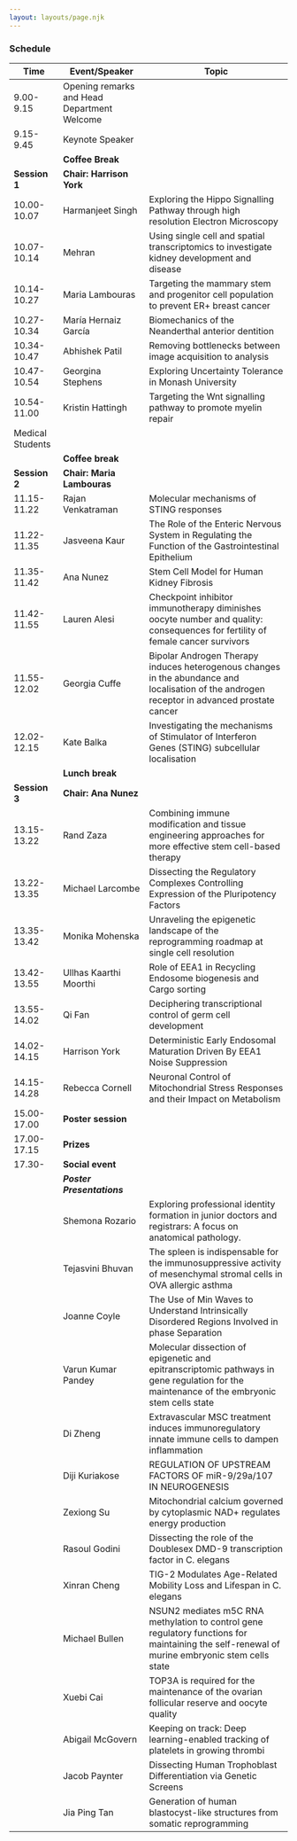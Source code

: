 ```yaml
---
layout: layouts/page.njk
---
```


### Schedule

| Time             | Event/Speaker                               | Topic                                                                                                                                         |
| ---------------- | ------------------------------------------- | --------------------------------------------------------------------------------------------------------------------------------------------- |
| 9.00-9.15        | Opening remarks and Head Department Welcome |
| 9.15-9.45        | Keynote Speaker                             |
|                  | **Coffee Break**                            |
| **Session 1**    | **Chair: Harrison York**                    |
| 10.00-10.07      | Harmanjeet Singh                            | Exploring the Hippo Signalling Pathway through high resolution Electron Microscopy                                                            |
| 10.07-10.14      | Mehran                                      | Using single cell and spatial transcriptomics to investigate kidney development and disease                                                   |
| 10.14-10.27      | Maria Lambouras                             | Targeting the mammary stem and progenitor cell population to prevent ER+ breast cancer                                                        |
| 10.27-10.34      | María Hernaiz García                        | Biomechanics of the Neanderthal anterior dentition                                                                                            |
| 10.34-10.47      | Abhishek Patil                              | Removing bottlenecks between image acquisition to analysis                                                                                    |
| 10.47-10.54      | Georgina Stephens                           | Exploring Uncertainty Tolerance in Monash University                                                                                          |
| 10.54-11.00      | Kristin Hattingh                            | Targeting the Wnt signalling pathway to promote myelin repair                                                                                 |
| Medical Students |
|                  | **Coffee break**                            |
| **Session 2**    | **Chair: Maria Lambouras**                  |
| 11.15-11.22      | Rajan Venkatraman                           | Molecular mechanisms of STING responses                                                                                                       |
| 11.22-11.35      | Jasveena Kaur                               | The Role of the Enteric Nervous System in Regulating the Function of the Gastrointestinal Epithelium                                          |
| 11.35-11.42      | Ana Nunez                                   | Stem Cell Model for Human Kidney Fibrosis                                                                                                     |
| 11.42-11.55      | Lauren Alesi                                | Checkpoint inhibitor immunotherapy diminishes oocyte number and quality: consequences for fertility of female cancer survivors                |
| 11.55-12.02      | Georgia Cuffe                               | Bipolar Androgen Therapy induces heterogenous changes in the abundance and localisation of the androgen receptor in advanced prostate cancer  |
| 12.02-12.15      | Kate Balka                                  | Investigating the mechanisms of Stimulator of Interferon Genes (STING) subcellular localisation                                               |
|                  | **Lunch break**                             |
| **Session 3**    | **Chair: Ana Nunez**                        |
| 13.15-13.22      | Rand Zaza                                   | Combining immune modification and tissue engineering approaches for more effective stem cell-based therapy                                    |
| 13.22-13.35      | Michael Larcombe                            | Dissecting the Regulatory Complexes Controlling Expression of the Pluripotency Factors                                                        |
| 13.35-13.42      | Monika Mohenska                             | Unraveling the epigenetic landscape of the reprogramming roadmap at single cell resolution                                                    |
| 13.42-13.55      | Ullhas Kaarthi Moorthi                      | Role of EEA1 in Recycling Endosome biogenesis and Cargo sorting                                                                               |
| 13.55-14.02      | Qi Fan                                      | Deciphering transcriptional control of germ cell development                                                                                  |
| 14.02-14.15      | Harrison York                               | Deterministic Early Endosomal Maturation Driven By EEA1 Noise Suppression                                                                     |
| 14.15-14.28      | Rebecca Cornell                             | Neuronal Control of Mitochondrial Stress Responses and their Impact on Metabolism                                                             |
| 15.00-17.00      | **Poster session**                          |
| 17.00-17.15      | **Prizes**                                  |
| 17.30-           | **Social event**                            |
|                  | **_Poster Presentations_**                  |
|                  | Shemona Rozario                             | Exploring professional identity formation in junior doctors and registrars: A focus on anatomical pathology.                                  |
|                  | Tejasvini Bhuvan                            | The spleen is indispensable for the immunosuppressive activity of mesenchymal stromal cells in OVA allergic asthma                            |
|                  | Joanne Coyle                                | The Use of Min Waves to Understand Intrinsically Disordered Regions Involved in phase Separation                                              |
|                  | Varun Kumar Pandey                          | Molecular dissection of epigenetic and epitranscriptomic pathways in gene regulation for the maintenance of the embryonic stem cells state    |
|                  | Di Zheng                                    | Extravascular MSC treatment induces immunoregulatory innate immune cells to dampen inflammation                                               |
|                  | Diji Kuriakose                              | REGULATION OF UPSTREAM FACTORS OF miR-9/29a/107 IN NEUROGENESIS                                                                               |
|                  | Zexiong Su                                  | Mitochondrial calcium governed by cytoplasmic NAD+ regulates energy production                                                                |
|                  | Rasoul Godini                               | Dissecting the role of the Doublesex DMD-9 transcription factor in C. elegans                                                                 |
|                  | Xinran Cheng                                | TIG-2 Modulates Age-Related Mobility Loss and Lifespan in C. elegans                                                                          |
|                  | Michael Bullen                              | NSUN2 mediates m5C RNA methylation to control gene regulatory functions for maintaining the self-renewal of murine embryonic stem cells state |
|                  | Xuebi Cai                                   | TOP3A is required for the maintenance of the ovarian follicular reserve and oocyte quality                                                    |
|                  | Abigail McGovern                            | Keeping on track: Deep learning-enabled tracking of platelets in growing thrombi                                                             |
|                  | Jacob Paynter                               | Dissecting Human Trophoblast Differentiation via Genetic Screens                                                                              |
|                  | Jia Ping Tan                                | Generation of human blastocyst-like structures from somatic reprogramming                                                                     |
